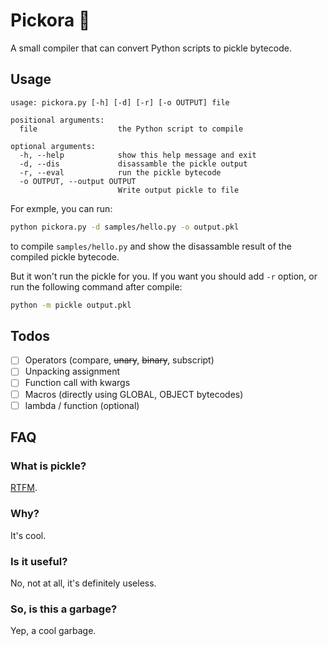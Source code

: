 # Pickora 🐰

A small compiler that can convert Python scripts to pickle bytecode. 

## Usage

```
usage: pickora.py [-h] [-d] [-r] [-o OUTPUT] file

positional arguments:
  file                  the Python script to compile

optional arguments:
  -h, --help            show this help message and exit
  -d, --dis             disassamble the pickle output
  -r, --eval            run the pickle bytecode
  -o OUTPUT, --output OUTPUT
                        Write output pickle to file
```

For exmple, you can run:

```sh
python pickora.py -d samples/hello.py -o output.pkl
```

to compile `samples/hello.py` and show the disassamble result of the compiled pickle bytecode. 

But it won't run the pickle for you. If you want you should add `-r` option, or run the following command after compile:

```sh
python -m pickle output.pkl
```

## Todos

- [ ] Operators (compare, <s>unary</s>, <s>binary</s>, subscript)
- [ ] Unpacking assignment
- [ ] Function call with kwargs
- [ ] Macros (directly using GLOBAL, OBJECT bytecodes)
- [ ] lambda / function (optional)

## FAQ

### What is pickle?

[RTFM](https://docs.python.org/3/library/pickle.html).

### Why?

It's cool.

### Is it useful?

No, not at all, it's definitely useless.

### So, is this a garbage?

Yep, a cool garbage.


